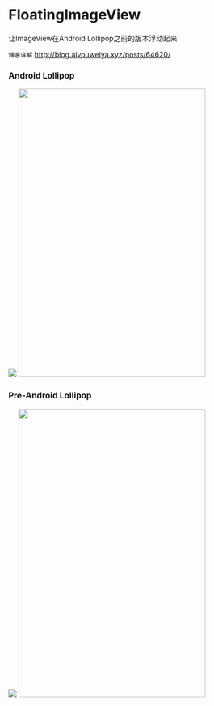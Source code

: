 # FloatingImageView
让ImageView在Android Lollipop之前的版本浮动起来

`博客详解` http://blog.aiyouweiya.xyz/posts/64620/

### Android Lollipop

![](http://olb41wiaa.bkt.clouddn.com/DFG_2017-02-25-15-04-11.png)
<img src="http://olb41wiaa.bkt.clouddn.com/DFG_2017-02-25-15-04-11.png" width="370" height="570"/>

### Pre-Android Lollipop
![](http://olb41wiaa.bkt.clouddn.com/2017-02-25_143354.jpg)
<img src="http://olb41wiaa.bkt.clouddn.com/2017-02-25_143354.jpg" width="370" height="570"/>

